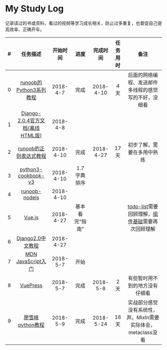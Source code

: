 # My Study Log

记录读过的书或资料，看过的视频等学习成长相关，防止过多重复，也督促自己提高效率、正确开车。

|  #   |                           任务描述                           | 开始时间  |       进度       | 完成时间  | 任务用时 |                             备注                             |
| :--: | :----------------------------------------------------------: | :-------: | :--------------: | :-------: | :------: | :----------------------------------------------------------: |
|  0   | [runoob的Python3系列教程](http://www.runoob.com/python3/python3-tutorial.html) | 2018-4-7  |       完成       | 2018-4-10 |   4天    |     后面的网络编程、发送邮件多线程的感觉写的不好，没细看     |
|  1   | [Django-2.0.4官方文档(离线HTML版)](https://docs.djangoproject.com/m/docs/django-docs-2.0-zh-hans.zip) | 2018-4-8  |                  |           |          |                                                              |
|  2   | [runoob的正则表达式教程](http://www.runoob.com/regexp/regexp-tutorial.html) | 2018-4-10 |       完成       | 2018-4-27 |   17天   |                  初步了解，需要在多用中熟练                  |
|  3   | [python3-cookbook-v3](http://python3-cookbook.readthedocs.io/zh_CN/latest/index.html) | 2018-4-10 |   1.7 字典排序   |           |          |                                                              |
|  4   | [runoob-nodejs](http://www.runoob.com/nodejs/nodejs-tutorial.html) | 2018-4-10 |                  |           |          |                                                              |
|  5   |           [Vue.js](https://cn.vuejs.org/v2/guide/)           | 2018-4-27 |  基本看完“指南”  |           |          | [todo-list](https://cn.vuejs.org/v2/guide/list.html#%E4%B8%80%E4%B8%AA%E7%BB%84%E4%BB%B6%E7%9A%84-v-for)需要回顾理解，[组件基础](https://cn.vuejs.org/v2/guide/components.html)需要再次回顾理解 |
|  6   |     [Django2.0中文教程](http://djangobook.py3k.cn/2.0/)      | 2018-4-27 |                  |           |          |                                                              |
|  7   | [MDN JavaScript入门](https://developer.mozilla.org/zh-CN/docs/Web/JavaScript) | 2018-5-7  |       开始       |           |          |                                                              |
|  8   |          [VuePress](https://vuepress.vuejs.org/zh/)          | 2018-5-7  |       完成       | 2018-5-8  |   2天    |                有些暂时用不到的地方没有仔细看                |
|  9   | [廖雪峰python教程](https://www.liaoxuefeng.com/wiki/0014316089557264a6b348958f449949df42a6d3a2e542c000) | 2018-5-9  | 完成 | 2018-5-24 | 16天 | 实战部分感觉没有系统性，弃。MixIn需要实际体会，metaclass没看 |
